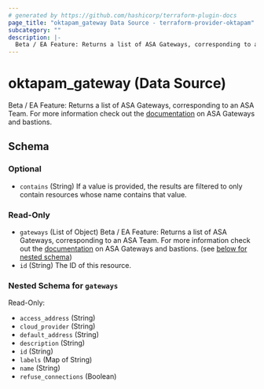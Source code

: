 ```yaml
---
# generated by https://github.com/hashicorp/terraform-plugin-docs
page_title: "oktapam_gateway Data Source - terraform-provider-oktapam"
subcategory: ""
description: |-
  Beta / EA Feature: Returns a list of ASA Gateways, corresponding to an ASA Team. For more information check out the documentation https://help.okta.com/asa/en-us/Content/Topics/Adv_Server_Access/docs/gateways-and-bastions.htm on ASA Gateways and bastions.
---
```


# oktapam_gateway (Data Source)

Beta / EA Feature: Returns a list of ASA Gateways, corresponding to an ASA Team. For more information check out the [documentation](https://help.okta.com/asa/en-us/Content/Topics/Adv_Server_Access/docs/gateways-and-bastions.htm) on ASA Gateways and bastions.



<!-- schema generated by tfplugindocs -->
## Schema

### Optional

- `contains` (String) If a value is provided, the results are filtered to only contain resources whose name contains that value.

### Read-Only

- `gateways` (List of Object) Beta / EA Feature: Returns a list of ASA Gateways, corresponding to an ASA Team. For more information check out the [documentation](https://help.okta.com/asa/en-us/Content/Topics/Adv_Server_Access/docs/gateways-and-bastions.htm) on ASA Gateways and bastions. (see [below for nested schema](#nestedatt--gateways))
- `id` (String) The ID of this resource.

<a id="nestedatt--gateways"></a>
### Nested Schema for `gateways`

Read-Only:

- `access_address` (String)
- `cloud_provider` (String)
- `default_address` (String)
- `description` (String)
- `id` (String)
- `labels` (Map of String)
- `name` (String)
- `refuse_connections` (Boolean)


